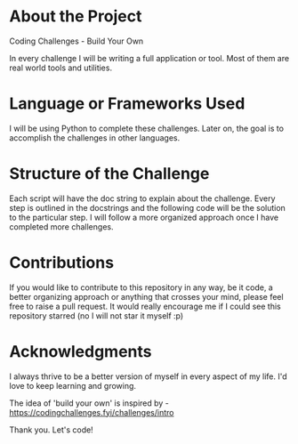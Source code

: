 # About the Project
Coding Challenges - Build Your Own

In every challenge I will be writing a full application or tool. Most of them are real world tools and utilities. 

# Language or Frameworks Used

I will be using Python to complete these challenges. Later on, the goal is to accomplish the challenges in other languages. 

# Structure of the Challenge

Each script will have the doc string to explain about the challenge. Every step is outlined in the docstrings and the following code will be the solution to the particular step. I will follow a more organized approach once I have completed more challenges. 

# Contributions

If you would like to contribute to this repository in any way, be it code, a better organizing approach or anything that crosses your mind, please feel free to raise a pull request. It would really encourage me if I could see this repository starred (no I will not star it myself :p)


# Acknowledgments

I always thrive to be a better version of myself in every aspect of my life. I'd love to keep learning and growing. 

The idea of 'build your own' is inspired by - https://codingchallenges.fyi/challenges/intro

Thank you. Let's code!
